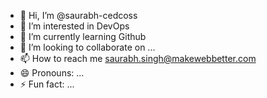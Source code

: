 - 👋 Hi, I’m @saurabh-cedcoss
- 👀 I’m interested in DevOps
- 🌱 I’m currently learning Github
- 💞️ I’m looking to collaborate on ...
- 📫 How to reach me saurabh.singh@makewebbetter.com
- 😄 Pronouns: ...
- ⚡ Fun fact: ...

<!---
saurabh-cedcoss/saurabh-cedcoss is a ✨ special ✨ repository because its `README.md` (this file) appears on your GitHub profile.
You can click the Preview link to take a look at your changes.
--->
